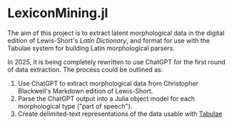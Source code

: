 # LexiconMining.jl

The aim of this project is to extract latent morphological data in the digital edition of Lewis-Short's *Latin Dictionary*, and format for use with the Tabulae system for building Latin morphological parsers.

In 2025, it is being completely rewritten to use ChatGPT for the first round of data extraction. The process could be outlined as:

1. Use ChatGPT to extract morphological data from Christopher Blackwell's Markdown edition of Lewis-Short.
2. Parse the ChatGPT output into a Julia object model for each morphological type ("part of speech").
3. Create delimited-text representations of the data usable with [Tabulae](https://github.com/neelsmith/Tabulae.jl) 
